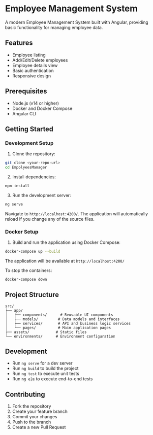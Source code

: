 # Employee Management System

A modern Employee Management System built with Angular, providing basic functionality for managing employee data.

## Features

- Employee listing
- Add/Edit/Delete employees
- Employee details view
- Basic authentication
- Responsive design

## Prerequisites

- Node.js (v14 or higher)
- Docker and Docker Compose
- Angular CLI

## Getting Started

### Development Setup

1. Clone the repository:
```bash
git clone <your-repo-url>
cd EmpolyeesManager
```

2. Install dependencies:
```bash
npm install
```

3. Run the development server:
```bash
ng serve
```
Navigate to `http://localhost:4200/`. The application will automatically reload if you change any of the source files.

### Docker Setup

1. Build and run the application using Docker Compose:
```bash
docker-compose up --build
```

The application will be available at `http://localhost:4200/`

To stop the containers:
```bash
docker-compose down
```

## Project Structure

```
src/
├── app/
│   ├── components/      # Reusable UI components
│   ├── models/         # Data models and interfaces
│   ├── services/       # API and business logic services
│   └── pages/          # Main application pages
├── assets/            # Static files
└── environments/      # Environment configuration
```

## Development

- Run `ng serve` for a dev server
- Run `ng build` to build the project
- Run `ng test` to execute unit tests
- Run `ng e2e` to execute end-to-end tests

## Contributing

1. Fork the repository
2. Create your feature branch
3. Commit your changes
4. Push to the branch
5. Create a new Pull Request 